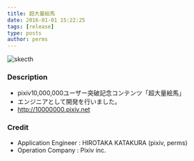 ```yaml
---
title: 超大量絵馬
date: 2016-01-01 15:22:25
tags: [release]
type: posts
author: perms
---
```


![skecth](/img/works/emma.png "emma")

### Description
- pixiv10,000,000ユーザー突破記念コンテンツ「超大量絵馬」
- エンジニアとして開発を行いました。
- http://10000000.pixiv.net

### Credit
- Application Engineer : HIROTAKA KATAKURA (pixiv, perms)
- Operation Company : Pixiv inc.
